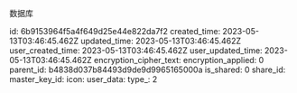 数据库

id: 6b9153964f5a4f649d25e44e822da7f2
created_time: 2023-05-13T03:46:45.462Z
updated_time: 2023-05-13T03:46:45.462Z
user_created_time: 2023-05-13T03:46:45.462Z
user_updated_time: 2023-05-13T03:46:45.462Z
encryption_cipher_text: 
encryption_applied: 0
parent_id: b4838d037b84493d9de9d9965165000a
is_shared: 0
share_id: 
master_key_id: 
icon: 
user_data: 
type_: 2